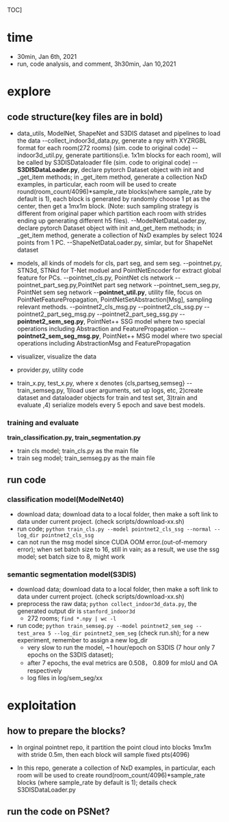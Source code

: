  TOC]

# time
- 30min, Jan 6th, 2021
- run, code analysis, and comment, 3h30min, Jan 10,2021


# explore
## code structure(key files are in bold)

- data_utils, ModelNet, ShapeNet and S3DIS dataset and pipelines to load the data
  --collect_indoor3d_data.py, generate a npy with XYZRGBL format for each room(272 rooms) (sim. code to original code)
  --indoor3d_util.py, generate partitions(i.e. 1x1m blocks for each room), will be called by S3DISDataloader file (sim. code to original code)
  --**S3DISDataLoader.py**, declare pytorch Dataset object with init and _get_item methods; in _get_item method, generate a collection NxD examples, in particular, each room will be used to create round(room_count/4096)*sample_rate blocks(where sample_rate by default is 1), each block is generated by randomly choose 1 pt as the center, then get a 1mx1m block. (Note: such sampling strategy is different from original paper which partition each room with strides ending up generating different h5 files).
  --ModelNetDataLoader.py, declare pytorch Dataset object with init and_get_item methods; in _get_item method, generate a collection of NxD examples by select 1024 points from 1 PC.
  --ShapeNetDataLoader.py, simlar, but for ShapeNet dataset

- models, all kinds of models for cls, part seg, and sem seg.
  --pointnet.py, STN3d, STNkd for T-Net moduel and PointNetEncoder for extract global feature for PCs.
  --pointnet_cls.py, PointNet cls network
  --pointnet_part_seg.py,PointNet part seg network
  --pointnet_sem_seg.py, PointNet sem seg network
  --**pointnet_util.py**, utility file, focus on PointNetFeaturePropagation, PointNetSetAbstraction[Msg], sampling relevant methods.
  --pointnet2_cls_msg.py
  --pointnet2_cls_ssg.py
  --pointnet2_part_seg_msg.py
  --pointnet2_part_seg_ssg.py
  --**pointnet2_sem_seg.py**, PointNet++ SSG model where two special operations including Abstraction and FeaturePropagation
  --**pointnet2_sem_seg_msg.py**, PointNet++ MSG model where two special operations including AbstractionMsg and FeaturePropagation

- visualizer, visualize the data
- provider.py, utility code

- train_x.py, test_x.py, where x denotes {cls,partseg,semseg}
  --train_semseg.py, 1)load user arguments, set up logs, etc, 2)create dataset and dataloader objects for train and test set, 3)train and evaluate ,4) serialize models every 5 epoch and save best models.

### training and evaluate

**train_classification.py, train_segmentation.py**

- train cls model; train_cls.py as the main file
- train seg model; train_semseg.py as the main file

## run code

### classification model(ModelNet40)

- download data; download data to a local folder, then make a soft link to data under current project. (check scripts/download-xx.sh) 
- run code; `python train_cls.py --model pointnet2_cls_ssg --normal --log_dir pointnet2_cls_ssg`
 - can not run the msg model since CUDA OOM error.(out-of-memory error); when set batch size to 16, still in vain; as a result, we use the ssg model; set batch size to 8, might work


### semantic segmentation model(S3DIS)

- download data; download data to a local folder, then make a soft link to data under current project. (check scripts/download-xx.sh) 
- preprocess the raw data; `python collect_indoor3d_data.py`, the generated output dir is `stanford_indoor3d`
  - 272 rooms; `find *.npy | wc -l`
- run code; `python train_semseg.py --model pointnet2_sem_seg --test_area 5 --log_dir pointnet2_sem_seg` (check run.sh); for a new experiment, remember to assign a new log_dir
  - very slow to run the model, ~1 hour/epoch on S3DIS (7 hour only 7 epochs on the S3DIS dataset);
  - after 7 epochs, the eval metrics are 0.508， 0.809 for mIoU and OA respectively
  - log files in log/sem_seg/xx

# exploitation

## how to prepare the blocks?

- In orginal pointnet repo, it partition the point cloud into blocks 1mx1m with stride 0.5m, then each block will sample fixed pts(4096)

- In this repo, generate a collection of NxD examples, in particular, each room will be used to create round(room_count/4096)*sample_rate blocks (where sample_rate by default is 1); details check S3DISDataLoader.py

## run the code on PSNet?